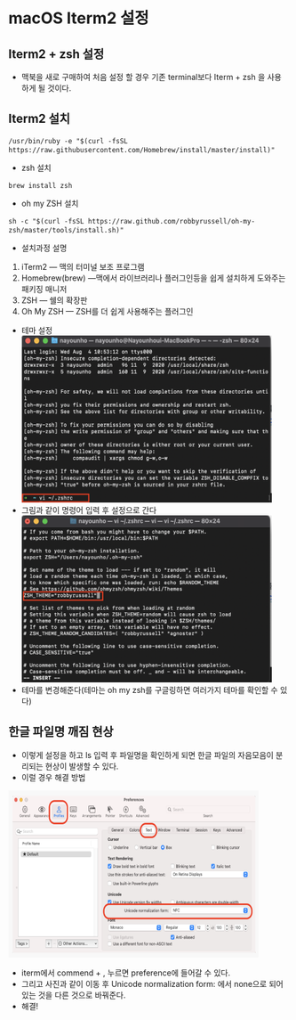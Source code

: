 # macOS Iterm2 설정

## Iterm2 + zsh 설정

- 맥북을 새로 구매하여 처음 설정 할 경우 기존 terminal보다 Iterm + zsh 을 사용하게 될 것이다. 

## Iterm2 설치
```
/usr/bin/ruby -e "$(curl -fsSL https://raw.githubusercontent.com/Homebrew/install/master/install)"
```
- zsh 설치
```
brew install zsh
```
- oh my ZSH 설치
```
sh -c "$(curl -fsSL https://raw.github.com/robbyrussell/oh-my-zsh/master/tools/install.sh)"
```

- 설치과정 설명
1. iTerm2 — 맥의 터미널 보조 프로그램
2. Homebrew(brew) —맥에서 라이브러리나 플러그인등을 쉽게 설치하게 도와주는 패키징 매니저
3. ZSH — 쉘의 확장판
4. Oh My ZSH — ZSH를 더 쉽게 사용해주는 플러그인

- 테마 설정
<img src="./../Image/vi.png" width="450px" height="300px" title="px(픽셀) 크기 설정" alt="vi"></img>
- 그림과 같이 명령어 입력 후 설정으로 간다
<img src="./../Image/bira.png" width="450px" height="300px" title="px(픽셀) 크기 설정" alt="bira"></img>
- 테마를 변경해준다(테마는 oh my zsh를 구글링하면 여러가지 테마를 확인할 수 있다)

## 한글 파일명 깨짐 현상
- 이렇게 설정을 하고 ls 입력 후 파일명을 확인하게 되면 한글 파일의 자음모음이 분리되는 현상이 발생할 수 있다.
- 이럴 경우 해결 방법

<img src="./../Image/preference.png" width="450px" height="300px" title="px(픽셀) 크기 설정" alt="preference"></img>
- iterm에서 commend + , 누르면 preference에 들어갈 수 있다.
- 그리고 사진과 같이 이동 후 Unicode normalization form: 에서 none으로 되어 있는 것을 다른 것으로 바꿔준다.
- 해결!